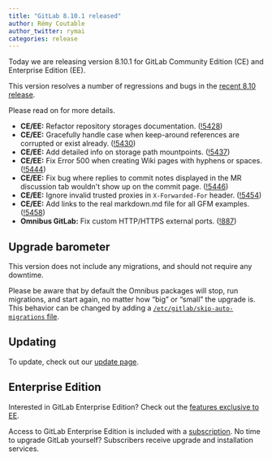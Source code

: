 ```yaml
---
title: "GitLab 8.10.1 released"
author: Rémy Coutable
author_twitter: rymai
categories: release
---
```



Today we are releasing version 8.10.1 for GitLab Community Edition (CE) and
Enterprise Edition (EE).

This version resolves a number of regressions and bugs in the [recent 8.10
release](/2016/07/22/gitlab-8-10-released/).

Please read on for more details.

<!-- more -->

- **CE/EE:** Refactor repository storages documentation. ([!5428])
- **CE/EE:** Gracefully handle case when keep-around references are corrupted or exist already. ([!5430])
- **CE/EE:** Add detailed info on storage path mountpoints. ([!5437])
- **CE/EE:** Fix Error 500 when creating Wiki pages with hyphens or spaces. ([!5444])
- **CE/EE:** Fix bug where replies to commit notes displayed in the MR discussion tab wouldn't show up on the commit page. ([!5446])
- **CE/EE:** Ignore invalid trusted proxies in `X-Forwarded-For` header. ([!5454])
- **CE/EE:** Add links to the real markdown.md file for all GFM examples. ([!5458])
- **Omnibus GitLab:** Fix custom HTTP/HTTPS external ports. ([!887])

[!5428]: https://gitlab.com/gitlab-org/gitlab-ce/merge_requests/5428
[!5430]: https://gitlab.com/gitlab-org/gitlab-ce/merge_requests/5430
[!5437]: https://gitlab.com/gitlab-org/gitlab-ce/merge_requests/5437
[!5444]: https://gitlab.com/gitlab-org/gitlab-ce/merge_requests/5444
[!5446]: https://gitlab.com/gitlab-org/gitlab-ce/merge_requests/5446
[!5454]: https://gitlab.com/gitlab-org/gitlab-ce/merge_requests/5454
[!5458]: https://gitlab.com/gitlab-org/gitlab-ce/merge_requests/5458

[!887]: https://gitlab.com/gitlab-org/omnibus-gitlab/merge_requests/887

## Upgrade barometer

This version does not include any migrations, and should not require any
downtime.

Please be aware that by default the Omnibus packages will stop, run migrations,
and start again, no matter how “big” or “small” the upgrade is. This behavior
can be changed by adding a [`/etc/gitlab/skip-auto-migrations`
file](http://doc.gitlab.com/omnibus/update/README.html).

## Updating

To update, check out our [update page](https://about.gitlab.com/update).

## Enterprise Edition

Interested in GitLab Enterprise Edition? Check out the [features exclusive to
EE](https://about.gitlab.com/features/#enterprise).

Access to GitLab Enterprise Edition is included with a [subscription](https://about.gitlab.com/subscription).
No time to upgrade GitLab yourself? Subscribers receive upgrade and installation
services.

